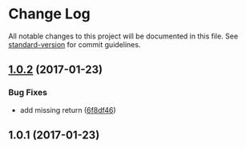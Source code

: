# Change Log

All notable changes to this project will be documented in this file. See [standard-version](https://github.com/conventional-changelog/standard-version) for commit guidelines.

<a name="1.0.2"></a>
## [1.0.2](https://github.com/mu-lib/mu-jquery-app-hub/compare/v1.0.1...v1.0.2) (2017-01-23)


### Bug Fixes

* add missing return ([6f8df46](https://github.com/mu-lib/mu-jquery-app-hub/commit/6f8df46))



<a name="1.0.1"></a>
## 1.0.1 (2017-01-23)
